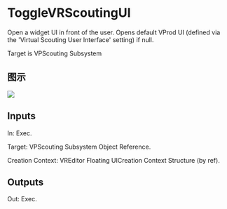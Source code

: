 # ToggleVRScoutingUI

Open a widget UI in front of the user. Opens default VProd UI (defined via the 'Virtual Scouting User Interface' setting) if null.

Target is VPScouting Subsystem

## 图示

![]($-20221218-21314701.png)

## Inputs

In: Exec.

Target: VPScouting Subsystem Object Reference.

Creation Context: VREditor Floating UICreation Context Structure (by ref).  

## Outputs

Out: Exec.

